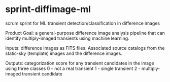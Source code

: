 # sprint-diffimage-ml
scrum sprint for ML transient detection/classification in difference images


Product Goal: a general-purpose difference image analysis pipeline that can identify multiply-imaged transients using machine learning. 

Inputs: difference images as FITS files.  Associated source catalogs from the static-sky (template) images and the difference images. 

Outputs: categorization score for any transient candidates in the image using three classes
0 - not a real transient
1 - single transient
2 - multiply-imaged transient candidate

